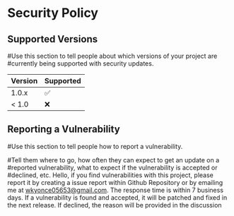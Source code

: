 # Security Policy

## Supported Versions

#Use this section to tell people about which versions of your project are
#currently being supported with security updates.

| Version | Supported          |
| ------- | ------------------ |
| 1.0.x   | :white_check_mark: |
| < 1.0   | :x:                |

## Reporting a Vulnerability

#Use this section to tell people how to report a vulnerability.

#Tell them where to go, how often they can expect to get an update on a
#reported vulnerability, what to expect if the vulnerability is accepted or
#declined, etc.
Hello, if you find vulnerabilities with this project, please report it by creating 
a issue report within Github Repository or by emailing me at wkyonce05653@gmail.com.
The response time is within 7 business days. If a vulnerability is found and accepted, 
it will be patched and fixed in the next release. If declined, the reason will be 
provided in the discussion 
